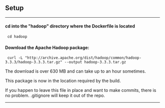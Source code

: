 ## Setup

----

#### cd into the "hadoop" directory where the Dockerfile is located

     cd hadoop

#### Download the Apache Hadoop package:

     curl -L "http://archive.apache.org/dist/hadoop/common/hadoop-3.3.3/hadoop-3.3.3.tar.gz" --output hadoop-3.3.3.tar.gz

The download is over 630 MB and can take up to an hour sometimes.

This package is now in the location required by the build.

If you happen to leave this file in place and want to make commits, there is no problem. .gitignore will keep it out of the repo.

----

